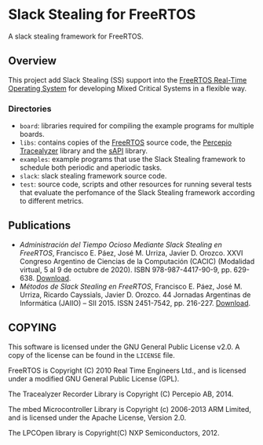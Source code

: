 # Slack Stealing for FreeRTOS

A slack stealing framework for FreeRTOS.

## Overview

This project add Slack Stealing (SS) support into the [FreeRTOS Real-Time Operating System](http://www.freertos.org) for developing Mixed Critical Systems in a flexible way.

### Directories

* `board`: libraries required for compiling the example programs for multiple boards.
* `libs`: contains copies of the [FreeRTOS](http://www.freertos.org) source code, the [Percepio Tracealyzer](https://percepio.com/tz/) library and the [sAPI](https://github.com/epernia/sAPI) library.
* `examples`: example programs that use the Slack Stealing framework to schedule both periodic and aperiodic tasks.
* `slack`: slack stealing framework source code.
* `test`: source code, scripts and other resources for running several tests that evaluate the perfomance of the Slack Stealing framework according to different metrics.

## Publications

* *Administración del Tiempo Ocioso Mediante Slack Stealing en FreeRTOS*, Francisco E. Páez, José M. Urriza, Javier D. Orozco. XXVI Congreso Argentino de Ciencias de la Computación (CACIC) (Modalidad virtual, 5 al 9 de octubre de 2020). ISBN 978-987-4417-90-9, pp. 629-638. [Download](http://sedici.unlp.edu.ar/handle/10915/113243).
* *Métodos de Slack Stealing en FreeRTOS*, Francisco E. Páez, José M. Urriza, Ricardo Cayssials, Javier D. Orozco. 44 Jornadas Argentinas de Informática (JAIIO) – SII 2015. ISSN 2451-7542, pp. 216-227. [Download](http://44jaiio.sadio.org.ar/sites/default/files/sii216-227.pdf).

## COPYING

This software is licensed under the GNU General Public License v2.0. A copy of the license can be found in the `LICENSE` file.

FreeRTOS is Copyright (C) 2010 Real Time Engineers Ltd., and is licensed under a modified GNU General Public License (GPL).

The Tracealyzer Recorder Library is Copyright (C) Percepio AB, 2014.

The mbed Microcontroller Library is Copyright (c) 2006-2013 ARM Limited, and is licensed under the Apache License, Version 2.0.

The LPCOpen library is Copyright(C) NXP Semiconductors, 2012.
